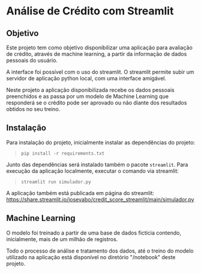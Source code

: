 # Análise de Crédito com Streamlit

## Objetivo

Este projeto tem como objetivo disponibilizar uma aplicação para avaliação de crédito, através de machine learning, a partir da informação de dados pessoais do usuário.

A interface foi possível com o uso do streamlit. O streamlit permite subir um servidor de aplicação python local, com uma interface amigável.

Neste projeto a aplicação disponibilizada recebe os dados pessoais preenchidos e as passa por um modelo de Machine Learning que responderá se o crédito pode ser aprovado ou não diante dos resultados obtidos no seu treino.

## Instalação

Para instalação do projeto, inicialmente instalar as dependências do projeto:
> ` pip install -r requirements.txt `

Junto das dependências será instalado também o pacote `streamlit`. Para execução da aplicação localmente, executar o comando via streamlit:
> `streamlit run simulador.py`

A aplicação também está publicada em página do streamlit:
<https://share.streamlit.io/josevabo/credit_score_streamlit/main/simulador.py>

## Machine Learning

O modelo foi treinado a partir de uma base de dados fictícia contendo, inicialmente, mais de um milhão de registros.

Todo o processo de análise e tratamento dos dados, até o treino do modelo utilizado na aplicação está disponível no diretório "/notebook" deste projeto.
